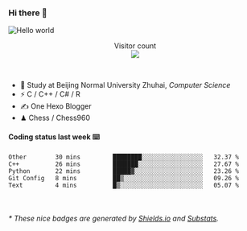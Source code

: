 ### Hi there 👋


<img src="https://raw.githubusercontent.com/sagar-viradiya/sagar-viradiya/master/resources/banner.png" alt="Hello world">
<p align="center"> 
  Visitor count<br/>
  <img src="https://profile-counter.glitch.me/youszoe/count.svg" />
</p>

<br/>


- 🍻  Study at Beijing Normal University Zhuhai, _Computer Science_
- ⚡  C / C++ / C# / R
- ✍️  One Hexo Blogger
- ♟  Chess / Chess960 


#### Coding status last week ⌨️

<!--START_SECTION:waka-->
```text
Other        30 mins         ████████░░░░░░░░░░░░░░░░░   32.37 % 
C++          26 mins         ███████░░░░░░░░░░░░░░░░░░   27.67 % 
Python       22 mins         █████▓░░░░░░░░░░░░░░░░░░░   23.26 % 
Git Config   8 mins          ██▒░░░░░░░░░░░░░░░░░░░░░░   09.26 % 
Text         4 mins          █▒░░░░░░░░░░░░░░░░░░░░░░░   05.07 % 
```
<!--END_SECTION:waka-->

<br/>

<center><img src="http://ghchart.rshah.org/409ba5/yousazoe" alt="" /></center>


<h6>* These nice badges are generated by <a href="https://shields.io/">Shields.io</a> and <a href="https://github.com/spencerwooo/Substats">Substats</a>.</h6>
